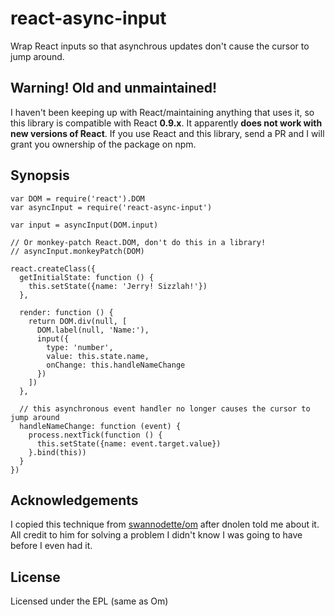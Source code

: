 # react-async-input

Wrap React inputs so that asynchrous updates don't cause the cursor to jump
around.

## Warning! Old and unmaintained!

I haven't been keeping up with React/maintaining anything that uses it, so this library is compatible with React **0.9.x**. It apparently **does not work with new versions of React**. If you use React and this library, send a PR and I will grant you ownership of the package on npm.

## Synopsis

```
var DOM = require('react').DOM
var asyncInput = require('react-async-input')

var input = asyncInput(DOM.input)

// Or monkey-patch React.DOM, don't do this in a library!
// asyncInput.monkeyPatch(DOM)

react.createClass({
  getInitialState: function () {
    this.setState({name: 'Jerry! Sizzlah!'})
  },

  render: function () {
    return DOM.div(null, [
      DOM.label(null, 'Name:'),
      input({
        type: 'number',
        value: this.state.name,
        onChange: this.handleNameChange
      })
    ])
  },

  // this asynchronous event handler no longer causes the cursor to jump around
  handleNameChange: function (event) {
    process.nextTick(function () {
      this.setState({name: event.target.value})
    }.bind(this))
  }
})
```

## Acknowledgements

I copied this technique from [swannodette/om](https://github.com/swannodette/om)
after dnolen told me about it. All credit to him for solving a problem I didn't
know I was going to have before I even had it.

## License

Licensed under the EPL (same as Om)

